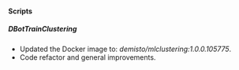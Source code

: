 
#### Scripts

##### DBotTrainClustering

- Updated the Docker image to: *demisto/mlclustering:1.0.0.105775*.
- Code refactor and general improvements.
